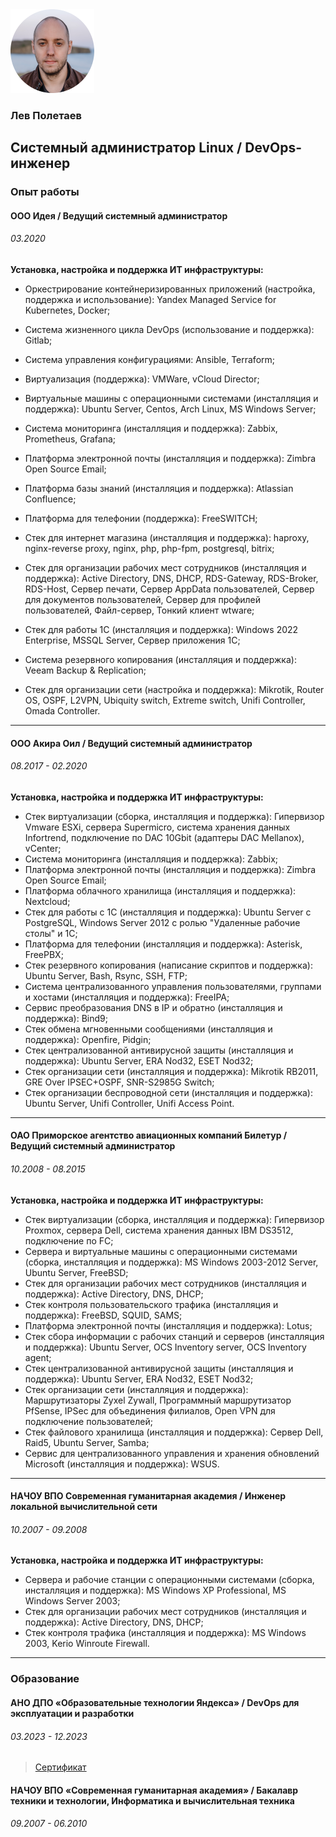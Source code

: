 <img src="pic/av-circle-min.png" style="float: center;" />

### Лев Полетаев

## Системный администратор Linux  /  DevOps-инженер



### Опыт работы

#### **ООО Идея** / **Ведущий системный администратор**

###### 03.2020 

**Установка, настройка и поддержка ИТ инфраструктуры:**

- Оркестрирование контейнеризированных приложений (настройка, поддержка и использование): Yandex Managed Service for Kubernetes, Docker;

- Система жизненного цикла DevOps (использование и поддержка): Gitlab;

- Система управления конфигурациями: Ansible, Terraform;

- Виртуализация (поддержка): VMWare, vCloud Director;
- Виртуальные машины с операционными системами (инсталляция и поддержка): Ubuntu Server, Centos, Arch Linux, MS Windows Server;
- Система мониторинга (инсталляция и поддержка): Zabbix, Prometheus, Grafana;
- Платформа электронной почты (инсталляция и поддержка): Zimbra Open Source Email;
- Платформа базы знаний (инсталляция и поддержка): Atlassian Confluence;
- Платформа для телефонии (поддержка): FreeSWITCH;
- Стек для интернет магазина (инсталляция и поддержка): haproxy, nginx-reverse proxy, nginx, php, php-fpm, postgresql, bitrix;
- Стек для организации рабочих мест сотрудников (инсталляция и поддержка): Active Directory, DNS, DHCP, RDS-Gateway, RDS-Broker, RDS-Host, Сервер печати, Сервер AppData пользователей, Сервер для документов пользователей, Сервер для профилей пользователей, Файл-сервер, Тонкий клиент wtware;
- Стек для работы 1С (инсталляция и поддержка): Windows 2022 Enterprise, MSSQL Server, Сервер приложения 1С;
- Система резервного копирования (инсталляция и поддержка): Veeam Backup & Replication;
- Стек для организации сети (настройка и поддержка): Mikrotik, Router OS, OSPF, L2VPN, Ubiquity switch, Extreme switch, Unifi Controller, Omada Controller.

------

#### **ООО Акира Оил** / **Ведущий системный администратор**

###### 08.2017 - 02.2020

**Установка, настройка и поддержка ИТ инфраструктуры:**

- Стек виртуализации (сборка, инсталляция и поддержка): Гипервизор Vmware ESXi, сервера Supermicro, система хранения данных Infortrend, подключение по DAC 10Gbit (адаптеры DAC Mellanox), vCenter;
- Система мониторинга (инсталляция и поддержка): Zabbix;
- Платформа электронной почты (инсталляция и поддержка): Zimbra Open Source Email;
- Платформа облачного хранилища (инсталляция и поддержка): Nextcloud;
- Стек для работы с 1С (инсталляция и поддержка): Ubuntu Server с PostgreSQL, Windows Server 2012 с ролью "Удаленные рабочие столы" и 1С;
- Платформа для телефонии (инсталляция и поддержка): Asterisk, FreePBX;
- Стек резервного копирования (написание скриптов и поддержка): Ubuntu Server, Bash, Rsync, SSH, FTP;
- Система централизованного управления пользователями, группами и хостами (инсталляция и поддержка): FreeIPA;
- Сервис преобразования DNS в IP и обратно (инсталляция и поддержка): Bind9;
- Стек обмена мгновенными сообщениями (инсталляция и поддержка): Openfire, Pidgin;
- Стек централизованной антивирусной защиты (инсталляция и поддержка): Ubuntu Server, ERA Nod32, ESET Nod32;
- Стек организации сети (инсталляция и поддержка): Mikrotik RB2011, GRE Over IPSEC+OSPF, SNR-S2985G Switch;
- Стек организации беспроводной сети (инсталляция и поддержка): Ubuntu Server, Unifi Controller, Unifi Access Point.

------

#### **ОАО Приморское агентство авиационных компаний Билетур** / **Ведущий системный администратор**

###### 10.2008 - 08.2015

**Установка, настройка и поддержка ИТ инфраструктуры:**

- Стек виртуализации (сборка, инсталляция и поддержка): Гипервизор Proxmox, сервера Dell, система хранения данных IBM DS3512, подключение по FC;
- Сервера и виртуальные машины с операционными системами (сборка, инсталляция и поддержка): MS Windows 2003-2012 Server, Ubuntu Server, FreeBSD;
- Стек для организации рабочих мест сотрудников (инсталляция и поддержка): Active Directory, DNS, DHCP;
- Стек контроля пользовательского трафика (инсталляция и поддержка): FreeBSD, SQUID, SAMS;
- Платформа электронной почты (инсталляция и поддержка): Lotus;
- Стек сбора информации с рабочих станций и серверов (инсталляция и поддержка): Ubuntu Server, OCS Inventory server, OCS Inventory agent;
- Стек централизованной антивирусной защиты (инсталляция и поддержка): Ubuntu Server, ERA Nod32, ESET Nod32;
- Стек организации сети (инсталляция и поддержка): Маршрутизаторы Zyxel Zywall, Программный маршрутизатор PfSense, IPSec для объединения филиалов, Open VPN для подключение пользователей;
- Стек файлового хранилища (инсталляция и поддержка): Сервер Dell, Raid5, Ubuntu Server, Samba;
- Сервис для централизованного управления и хранения обновлений Microsoft (инсталляция и поддержка): WSUS.

------

#### **НАЧОУ ВПО Современная гуманитарная академия** / **Инженер локальной вычислительной сети**

###### 10.2007 - 09.2008

**Установка, настройка и поддержка ИТ инфраструктуры:**

- Сервера и рабочие станции с операционными системами (сборка, инсталляция и поддержка): MS Windows XP Professional, MS Windows Server 2003;
- Стек для организации рабочих мест сотрудников (инсталляция и поддержка): Active Directory, DNS, DHCP;
- Стек контроля трафика (инсталляция и поддержка): MS Windows 2003, Kerio Winroute Firewall.

------

### Образование

#### **АНО ДПО «Образовательные технологии Яндекса»** / **DevOps для эксплуатации и разработки**

###### 03.2023 - 12.2023

> [Сертификат](../main/sert/sert_poletaevlev_devops_yandex_ru.pdf)



#### **НАЧОУ ВПО «Современная гуманитарная академия»** / **Бакалавр техники и технологии, Информатика и вычислительная техника**

###### 09.2007 - 06.2010
